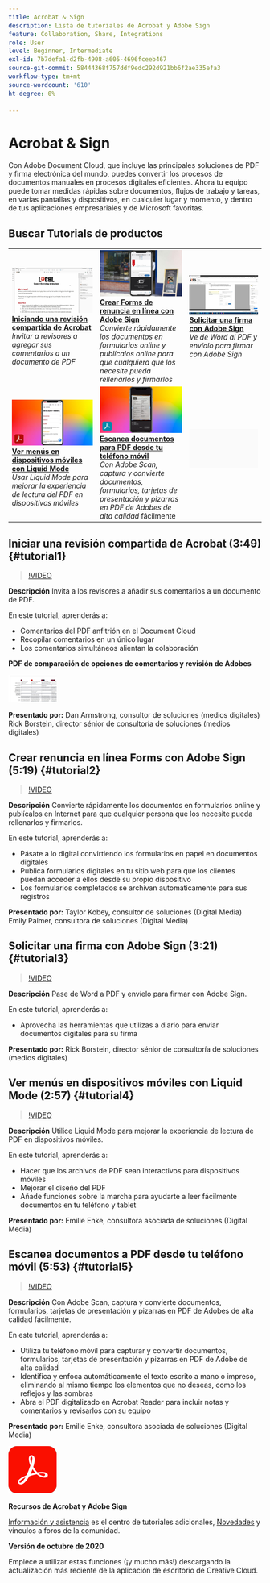 ```yaml
---
title: Acrobat & Sign
description: Lista de tutoriales de Acrobat y Adobe Sign
feature: Collaboration, Share, Integrations
role: User
level: Beginner, Intermediate
exl-id: 7b7defa1-d2fb-4908-a605-4696fceeb467
source-git-commit: 58444368f757ddf9edc292d921bb6f2ae335efa3
workflow-type: tm+mt
source-wordcount: '610'
ht-degree: 0%

---
```


# Acrobat &amp; Sign

Con Adobe Document Cloud, que incluye las principales soluciones de PDF y firma electrónica del mundo, puedes convertir los procesos de documentos manuales en procesos digitales eficientes. Ahora tu equipo puede tomar medidas rápidas sobre documentos, flujos de trabajo y tareas, en varias pantallas y dispositivos, en cualquier lugar y momento, y dentro de tus aplicaciones empresariales y de Microsoft favoritas.

## Buscar Tutorials de productos

<table style="table-layout:fixed">
<tr>
 <td>
   <a href="acrobat-sign.md#tutorial1">
      <img alt="Iniciar una revisión compartida de Acrobat" src="../assets/acrobat_sharedreview_armstrong.jpg" />
   </a>
    <div>
   <a href="acrobat-sign.md#tutorial1"><strong>Iniciando una revisión compartida de Acrobat</strong></a>
    </div>
    <em>Invitar a revisores a agregar sus comentarios a un documento de PDF</em>
    <br>
  </td>
  <td>
    <a href="acrobat-sign.md#tutorial2">
        <img alt="Crear una renuncia online a Forms con Adobe Sign" src="../assets/sign_webforms_palmer-kobey_thumbnail.jpg" />
    </a>
    <div>
    <a href="acrobat-sign.md#tutorial2"><strong>Crear Forms de renuncia en línea con Adobe Sign</strong></a>
    </div>
    <em>Convierte rápidamente los documentos en formularios online y publícalos online para que cualquiera que los necesite pueda rellenarlos y firmarlos</em>
    <br>
  </td>
  <td>
   <a href="acrobat-sign.md#tutorial3">
      <img alt="Solicitar una firma con Adobe Sign" src="../assets/sign_request-signature_borstein_thumbnail.jpg" />
   </a>
    <div>
    <a href="acrobat-sign.md#tutorial3"><strong>Solicitar una firma con Adobe Sign</strong></a>
    </div>
    <em>Ve de Word al PDF y envíalo para firmar con Adobe Sign</em>
    <br>
  </td>
</tr>
<tr>
 <td>
   <a href="acrobat-sign.md#tutorial4">
      <img alt="Ver menús en dispositivos móviles con Liquid Mode" src="../assets/acrobat_liquidmode_enke_thumbnail.jpg" />
   </a>
    <div>
   <a href="acrobat-sign.md#tutorial4"><strong>Ver menús en dispositivos móviles con Liquid Mode</strong></a>
    </div>
    <em>Usar Liquid Mode para mejorar la experiencia de lectura del PDF en dispositivos móviles</em>
    <br>
  </td>
  <td>
    <a href="acrobat-sign.md#tutorial5">
        <img alt="Escanea documentos para PDF desde tu teléfono móvil" src="../assets/acrobat_scan_enke.jpg" />
    </a>
    <div>
    <a href="acrobat-sign.md#tutorial5"><strong>Escanea documentos para PDF desde tu teléfono móvil</strong></a>
    </div>
    <em>Con Adobe Scan, captura y convierte documentos, formularios, tarjetas de presentación y pizarras en PDF de Adobes de alta calidad</em> fácilmente
    <br>
  </td>
  <td>
    <img alt="Separador" src="../assets/Gray_thumbnail.png" />
    <div>
    <br>
  </td>
</tr>
</table>

## Iniciar una revisión compartida de Acrobat (3:49) {#tutorial1}

>[!VIDEO](https://video.tv.adobe.com/v/326777?hidetitle=true)

**Descripción**
Invita a los revisores a añadir sus comentarios a un documento de PDF.

En este tutorial, aprenderás a:
* Comentarios del PDF anfitrión en el Document Cloud
* Recopilar comentarios en un único lugar
* Los comentarios simultáneos alientan la colaboración

**PDF de comparación de opciones de comentarios y revisión de Adobes**

[![Imagen de comparación](../assets/ComparisonPDF_thumbnail_96.png)](../assets/Adobe_Review_and_Comment_Comparisons.pdf)

**Presentado por:**
Dan Armstrong, consultor de soluciones (medios digitales)
Rick Borstein, director sénior de consultoría de soluciones (medios digitales)

## Crear renuncia en línea Forms con Adobe Sign (5:19) {#tutorial2}

>[!VIDEO](https://video.tv.adobe.com/v/326776?hidetitle=true)

**Descripción**
Convierte rápidamente los documentos en formularios online y publícalos en Internet para que cualquier persona que los necesite pueda rellenarlos y firmarlos.

En este tutorial, aprenderás a:
* Pásate a lo digital convirtiendo los formularios en papel en documentos digitales
* Publica formularios digitales en tu sitio web para que los clientes puedan acceder a ellos desde su propio dispositivo
* Los formularios completados se archivan automáticamente para sus registros

**Presentado por:**
Taylor Kobey, consultor de soluciones (Digital Media)
Emily Palmer, consultora de soluciones (Digital Media)

## Solicitar una firma con Adobe Sign (3:21) {#tutorial3}

>[!VIDEO](https://video.tv.adobe.com/v/326801?hidetitle=true)

**Descripción**
Pase de Word a PDF y envíelo para firmar con Adobe Sign.

En este tutorial, aprenderás a:
* Aprovecha las herramientas que utilizas a diario para enviar documentos digitales para su firma

**Presentado por:**
Rick Borstein, director sénior de consultoría de soluciones (medios digitales)

## Ver menús en dispositivos móviles con Liquid Mode (2:57) {#tutorial4}

>[!VIDEO](https://video.tv.adobe.com/v/327093?hidetitle=true)

**Descripción**
Utilice Liquid Mode para mejorar la experiencia de lectura de PDF en dispositivos móviles.

En este tutorial, aprenderás a:
* Hacer que los archivos de PDF sean interactivos para dispositivos móviles
* Mejorar el diseño del PDF
* Añade funciones sobre la marcha para ayudarte a leer fácilmente documentos en tu teléfono y tablet

**Presentado por:**
Emilie Enke, consultora asociada de soluciones (Digital Media)

## Escanea documentos a PDF desde tu teléfono móvil (5:53) {#tutorial5}

>[!VIDEO](https://video.tv.adobe.com/v/327094?hidetitle=true)

**Descripción**
Con Adobe Scan, captura y convierte documentos, formularios, tarjetas de presentación y pizarras en PDF de Adobes de alta calidad fácilmente.

En este tutorial, aprenderás a:
* Utiliza tu teléfono móvil para capturar y convertir documentos, formularios, tarjetas de presentación y pizarras en PDF de Adobe de alta calidad
* Identifica y enfoca automáticamente el texto escrito a mano o impreso, eliminando al mismo tiempo los elementos que no deseas, como los reflejos y las sombras
* Abra el PDF digitalizado en Acrobat Reader para incluir notas y comentarios y revisarlos con su equipo

**Presentado por:**
Emilie Enke, consultora asociada de soluciones (Digital Media)

![Logotipo de DC](../assets/Doc-Cloud-256.png)

**Recursos de Acrobat y Adobe Sign**

[Información y asistencia](https://helpx.adobe.com/es/support/document-cloud.html) es el centro de tutoriales adicionales, [Novedades](https://helpx.adobe.com/es/acrobat/using/whats-new.html) y vínculos a foros de la comunidad.

**Versión de octubre de 2020**

Empiece a utilizar estas funciones (¡y mucho más!) descargando la actualización más reciente de la aplicación de escritorio de Creative Cloud.

